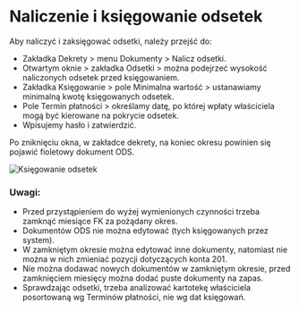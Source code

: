 # Naliczenie i księgowanie odsetek

Aby naliczyć i zaksięgować odsetki, należy przejść do:

- Zakładka Dekrety > menu Dokumenty > Nalicz odsetki.
- Otwartym oknie > zakładka Odsetki > można podejrzeć wysokość naliczonych odsetek przed księgowaniem.
- Zakładka Księgowanie > pole Minimalna wartość > ustanawiamy minimalną kwotę księgowanych odsetek.
- Pole Termin płatności > określamy datę, po której wpłaty właściciela mogą być kierowane na pokrycie odsetek.
- Wpisujemy hasło i zatwierdzić.

Po zniknięciu okna, w zakładce dekrety, na koniec okresu powinien się pojawić fioletowy dokument ODS.

![Księgowanie odsetek](ksiegowanieodsetek.gif)

### Uwagi:

- Przed przystąpieniem do wyżej wymienionych czynności trzeba zamknąć miesiące FK za pożądany okres.
- Dokumentów ODS nie można edytować (tych księgowanych przez system).
- W zamkniętym okresie można edytować inne dokumenty, natomiast nie można w nich zmieniać pozycji dotyczących konta 201.
- Nie można dodawać nowych dokumentów w zamkniętym okresie, przed zamknięciem miesięcy można dodać puste dokumenty na zapas.
- Sprawdzając odsetki, trzeba analizować kartotekę właściciela posortowaną wg Terminów płatności, nie wg dat księgowań.